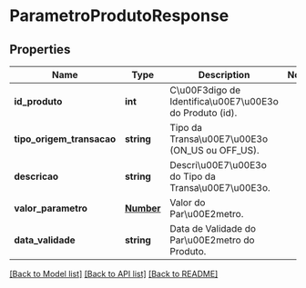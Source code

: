 # ParametroProdutoResponse

## Properties
Name | Type | Description | Notes
------------ | ------------- | ------------- | -------------
**id_produto** | **int** | C\u00F3digo de Identifica\u00E7\u00E3o do Produto (id). | 
**tipo_origem_transacao** | **string** | Tipo da Transa\u00E7\u00E3o (ON_US ou OFF_US). | 
**descricao** | **string** | Descri\u00E7\u00E3o do Tipo da Transa\u00E7\u00E3o. | 
**valor_parametro** | [**Number**](Number.md) | Valor do Par\u00E2metro. | 
**data_validade** | **string** | Data de Validade do Par\u00E2metro do Produto. | 

[[Back to Model list]](../README.md#documentation-for-models) [[Back to API list]](../README.md#documentation-for-api-endpoints) [[Back to README]](../README.md)


